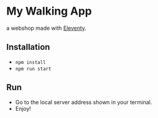 # My Walking App

a webshop made with [Eleventy](https://www.11ty.dev/).
## Installation

- `npm install`
- `npm run start`

## Run

- Go to the local server address shown in your terminal.
- Enjoy!